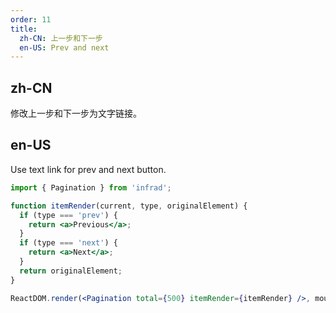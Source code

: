 ```yaml
---
order: 11
title:
  zh-CN: 上一步和下一步
  en-US: Prev and next
---
```


## zh-CN

修改上一步和下一步为文字链接。

## en-US

Use text link for prev and next button.

```jsx
import { Pagination } from 'infrad';

function itemRender(current, type, originalElement) {
  if (type === 'prev') {
    return <a>Previous</a>;
  }
  if (type === 'next') {
    return <a>Next</a>;
  }
  return originalElement;
}

ReactDOM.render(<Pagination total={500} itemRender={itemRender} />, mountNode);
```
